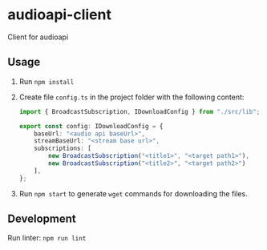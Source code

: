 # audioapi-client
Client for audioapi

## Usage

1. Run `npm install`
1. Create file `config.ts` in the project folder with the following content:

    ```typescript
    import { BroadcastSubscription, IDownloadConfig } from "./src/lib";
    
    export const config: IDownloadConfig = {
        baseUrl: "<audio api baseUrl>",
        streamBaseUrl: "<stream base url>",
        subscriptions: [
            new BroadcastSubscription("<title1>", "<target path1>"),
            new BroadcastSubscription("<title2>", "<target path2>")
        ],
    };
    ```

1. Run `npm start` to generate `wget` commands for downloading the files.

## Development

Run linter: `npm run lint`
